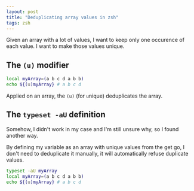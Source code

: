 ```yaml
---
layout: post
title: "Deduplicating array values in zsh"
tags: zsh
---
```


Given an array with a lot of values, I want to keep only one occurence of each
value. I want to make those values unique.

## The `(u)` modifier

```zsh
local myArray=(a b c d a b b)
echo ${(u)myArray} # a b c d
```

Applied on an array, the `(u)` (for `u`nique) deduplicates the array.

## The `typeset -aU` definition

Somehow, I didn't work in my case and I'm still unsure why, so I found another
way.

By defining my variable as an array with unique values from the get go, I don't
need to deduplicate it manually, it will automatically refuse duplicate values.

```zsh
typeset -aU myArray
local myArray=(a b c d a b b)
echo ${(u)myArray} # a b c d
```

